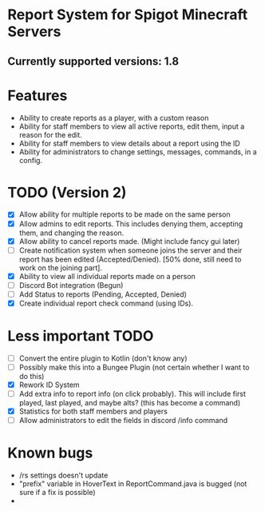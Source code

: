 # Report System for Spigot Minecraft Servers
## Currently supported versions: 1.8

# Features
- Ability to create reports as a player, with a custom reason
- Ability for staff members to view all active reports, edit them, input a reason for the edit.
- Ability for staff members to view details about a report using the ID
- Ability for administrators to change settings, messages, commands, in a config.




# TODO (Version 2)
- [x] Allow ability for multiple reports to be made on the same person
- [x] Allow admins to edit reports. This includes denying them, accepting them, and changing the reason.
- [x] Allow ability to cancel reports made. (Might include fancy gui later)
- [ ] Create notification system when someone joins the server and their report has been edited (Accepted/Denied). [50% done, still need to work on the joining part].
- [x] Ability to view all individual reports made on a person
- [ ] Discord Bot integration (Begun)
- [ ] Add Status to reports (Pending, Accepted, Denied)
- [x] Create individual report check command (using IDs).

# Less important TODO
- [ ] Convert the entire plugin to Kotlin (don't know any)
- [ ] Possibly make this into a Bungee Plugin (not certain whether I want to do this)
- [x] Rework ID System
- [ ] Add extra info to report info (on click probably). This will include first played, last played, and maybe alts? (this has become a command)
- [x] Statistics for both staff members and players
- [ ] Allow administrators to edit the fields in discord /info command

# Known bugs
- /rs settings doesn't update
- "prefix" variable in HoverText in ReportCommand.java is bugged (not sure if a fix is possible)
- 


